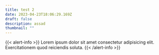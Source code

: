 ```yaml
---
title: test 2
date: 2023-04-23T18:06:29.169Z
draft: false
description: assad
thumbnail: ""
---
```

{{< alert-info >}}
Lorem ipsum dolor sit amet consectetur adipisicing elit. Exercitationem quod reiciendis soluta.
{{< /alert-info >}}